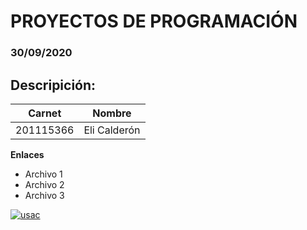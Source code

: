 <!DOCTYPE html>
<html lang="es"> 
<head>
</head>
<body>

# PROYECTOS DE PROGRAMACIÓN
### 30/09/2020

## Descripición:
|  Carnet |   Nombre |
| ------------ | ------------ |
| 201115366  | Eli Calderón  |


**Enlaces**
- Archivo 1
- Archivo 2
- Archivo 3

[![usac](http://www.cunprogreso.edu.gt/phocadownload/logotipos/escudo-usac.png "usac")](http://www.cunprogreso.edu.gt/phocadownload/logotipos/escudo-usac.png "usac")


</body>
</html